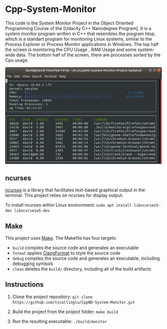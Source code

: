 # Cpp-System-Monitor

This code is the  System Monitor Project in the Object Oriented Programming Course of the [Udacity C++ Nanodegree Program]. It is a system monitor program written in C++ that resembles the program htop, which is a standart program for monitoring Linux systems, similar to the Process Explorer or Process Monitor applications in Windows. 
The top half the screen is monitoring the CPU Usage , RAM Usage and some system-wide data. The bottom half of the screen, there are processes sorted by the Cpu usage. 

![System Monitor](images/monitor.png)

## ncurses
[ncurses](https://www.gnu.org/software/ncurses/) is a library that facilitates text-based graphical output in the terminal. This project relies on ncurses for display output.

To install ncurses within Linux environment: `sudo apt install libncurses5-dev libncursesw5-dev`

## Make
This project uses [Make](https://www.gnu.org/software/make/). The Makefile has four targets:
* `build` compiles the source code and generates an executable
* `format` applies [ClangFormat](https://clang.llvm.org/docs/ClangFormat.html) to style the source code
* `debug` compiles the source code and generates an executable, including debugging symbols
* `clean` deletes the `build/` directory, including all of the build artifacts

## Instructions

1. Clone the project repository: `git clone https://github.com/tscallioglu/CppND-System-Monitor.git`

2. Build the project from the project folder: `make build`

3. Run the resulting executable: `./build/monitor`
